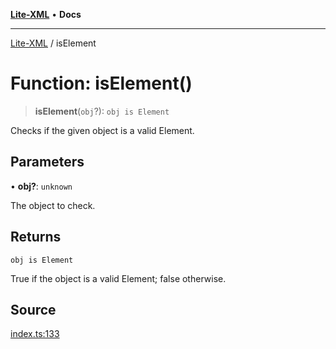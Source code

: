 [**Lite-XML**](../README.md) • **Docs**

***

[Lite-XML](../globals.md) / isElement

# Function: isElement()

> **isElement**(`obj`?): `obj is Element`

Checks if the given object is a valid Element.

## Parameters

• **obj?**: `unknown`

The object to check.

## Returns

`obj is Element`

True if the object is a valid Element; false otherwise.

## Source

[index.ts:133](https://github.com/softcraft-development/lite-xml/blob/522c05f5bd94b9a192823252fbfe630baa82757c/src/index.ts#L133)

